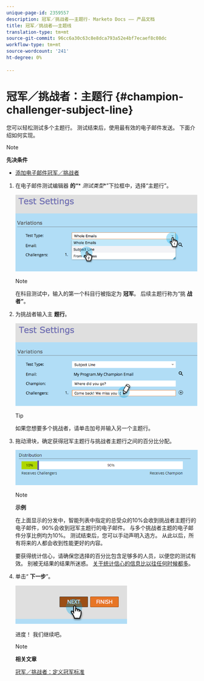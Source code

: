 ```yaml
---
unique-page-id: 2359557
description: 冠军／挑战者——主题行- Marketo Docs —— 产品文档
title: 冠军／挑战者——主题线
translation-type: tm+mt
source-git-commit: 96cc6a30c63c8e8dca793a52e4bf7ecaef8c08dc
workflow-type: tm+mt
source-wordcount: '241'
ht-degree: 0%

---
```



# 冠军／挑战者：主题行 {#champion-challenger-subject-line}

您可以轻松测试多个主题行。 测试结束后，使用最有效的电子邮件发送。 下面介绍如何实现。

>[!NOTE]
>
>**先决条件**
>
>* [添加电子邮件冠军／挑战者](add-an-email-champion-challenger.md)

>



1. 在电子邮件测试编辑器 **的“*** *测试类型**”下拉框中，选择“主题行”。

   ![](assets/image2014-9-15-12-3a37-3a50.png)

   >[!NOTE]
   >
   >在科目测试中，输入的第一个科目行被指定为 **冠军**。 后续主题行称为“挑 **战者”**。

1. 为挑战者输入主 **题行**。

   ![](assets/image2014-9-15-12-3a38-3a4.png)

   >[!TIP]
   >
   >如果您想要多个挑战者，请单击加号并输入另一个主题行。

1. 拖动滑块，确定获得冠军主题行与挑战者主题行之间的百分比分配。

   ![](assets/image2015-8-7-15-3a19-3a50.png)

   >[!NOTE]
   >
   >**示例**
   >
   >
   >在上面显示的分发中，智能列表中指定的总受众的10%会收到挑战者主题行的电子邮件，90%会收到冠军主题行的电子邮件。 与多个挑战者主题的电子邮件分享比例均为10%。 测试结束后，您可以手动声明入选方。 从此以后，所有将来的人都会收到性能更好的内容。

   要获得统计信心，请确保您选择的百分比包含足够多的人员，以便您的测试有效。 别被无结果的结果所迷惑。  [关于统计信心的信息比以往任何时候都多](http://en.wikipedia.org/wiki/Confidence_interval)。

1. 单击“ **下一步**”。

   ![](assets/image2014-9-15-12-3a40-3a42.png)

   进度！ 我们继续吧。

   >[!NOTE]
   >
   >**相关文章**
   >
   >
   >[冠军／挑战者：定义冠军标准](champion-challenger-define-champion-criteria.md)

